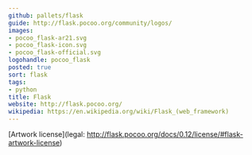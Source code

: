 ```yaml
---
github: pallets/flask
guide: http://flask.pocoo.org/community/logos/
images:
- pocoo_flask-ar21.svg
- pocoo_flask-icon.svg
- pocoo_flask-official.svg
logohandle: pocoo_flask
posted: true
sort: flask
tags:
- python
title: Flask
website: http://flask.pocoo.org/
wikipedia: https://en.wikipedia.org/wiki/Flask_(web_framework)
---
```


[Artwork license](legal: http://flask.pocoo.org/docs/0.12/license/#flask-artwork-license)
